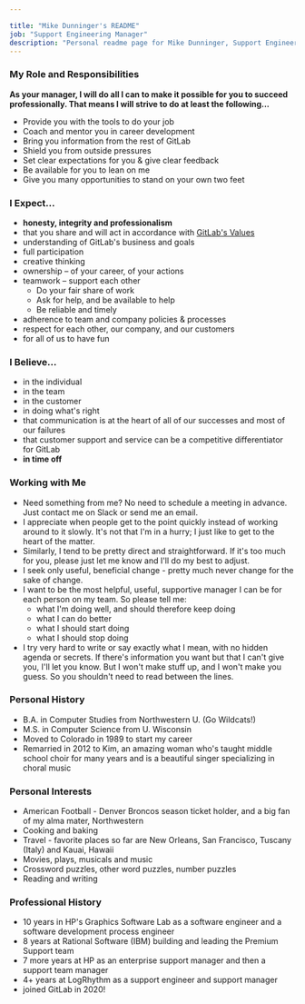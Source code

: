 ```yaml
---

title: "Mike Dunninger's README"
job: "Support Engineering Manager"
description: "Personal readme page for Mike Dunninger, Support Engineering Manager, GitLab"
---
```


### My Role and Responsibilities
**As your manager, I will do all I can to make it possible for you to succeed professionally. That means I will strive to do at least the following...**

- Provide you with the tools to do your job
- Coach and mentor you in career development
- Bring you information from the rest of GitLab
- Shield you from outside pressures
- Set clear expectations for you & give clear feedback
- Be available for you to lean on me
- Give you many opportunities to stand on your own two feet

### I Expect...
- **honesty, integrity and professionalism**
- that you share and will act in accordance with [GitLab's Values](/handbook/values/)
- understanding of GitLab's business and goals
- full participation
- creative thinking
- ownership – of your career, of your actions
- teamwork – support each other
  - Do your fair share of work
  - Ask for help, and be available to help
  - Be reliable and timely
- adherence to team and company policies & processes
- respect for each other, our company, and our customers
- for all of us to have fun

### I Believe...

- in the individual
- in the team
- in the customer
- in doing what's right
- that communication is at the heart of all of our successes and most of our failures
- that customer support and service can be a competitive differentiator for GitLab
- **in time off**

### Working with Me

- Need something from me? No need to schedule a meeting in advance. Just contact me on Slack or send me an email.
- I appreciate when people get to the point quickly instead of working around to it slowly. It's not that I'm in a hurry; I just like to get to the heart of the matter.
- Similarly, I tend to be pretty direct and straightforward. If it's too much for you, please just let me know and I'll do my best to adjust.
- I seek only useful, beneficial change - pretty much never change for the sake of change.
- I want to be the most helpful, useful, supportive manager I can be for each person on my team. So please tell me:
  - what I'm doing well, and should therefore keep doing
  - what I can do better
  - what I should start doing
  - what I should stop doing
- I try very hard to write or say exactly what I mean, with no hidden agenda or secrets. If there's information you want but that I can't give you, I'll let you know. But I won't make stuff up, and I won't make you guess. So you shouldn't need to read between the lines.

### Personal History

- B.A. in Computer Studies from Northwestern U. (Go Wildcats!)
- M.S. in Computer Science from U. Wisconsin
- Moved to Colorado in 1989 to start my career
- Remarried in 2012 to Kim, an amazing woman who's taught middle school choir for many years and is a beautiful singer specializing in choral music

### Personal Interests

- American Football - Denver Broncos season ticket holder, and a big fan of my alma mater, Northwestern
- Cooking and baking
- Travel - favorite places so far are New Orleans, San Francisco, Tuscany (Italy) and Kauai, Hawaii
- Movies, plays, musicals and music
- Crossword puzzles, other word puzzles, number puzzles
- Reading and writing

### Professional History

- 10 years in HP's Graphics Software Lab as a software engineer and a software development process engineer
- 8 years at Rational Software (IBM) building and leading the Premium Support team
- 7 more years at HP as an enterprise support manager and then a support team manager
- 4+ years at LogRhythm as a support engineer and support manager
- joined GitLab in 2020!
